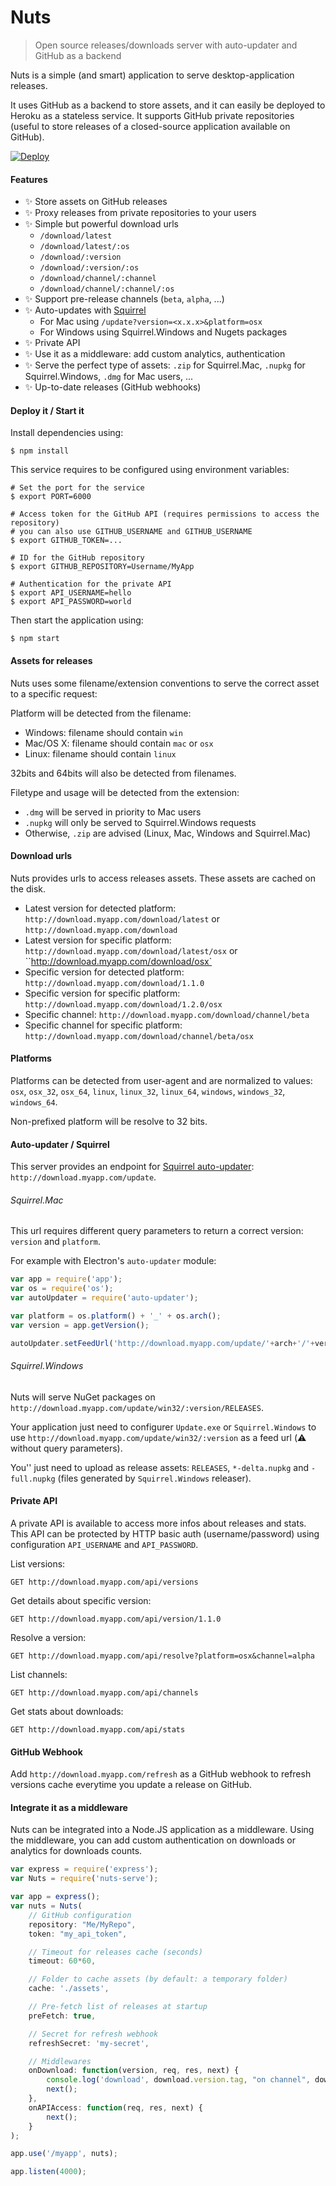 # Nuts

> Open source releases/downloads server with auto-updater and GitHub as a backend

Nuts is a simple (and smart) application to serve desktop-application releases.

It uses GitHub as a backend to store assets, and it can easily be deployed to Heroku as a stateless service. It supports GitHub private repositories (useful to store releases of a closed-source application available on GitHub).

[![Deploy](https://www.herokucdn.com/deploy/button.png)](https://heroku.com/deploy)

#### Features

- :sparkles: Store assets on GitHub releases
- :sparkles: Proxy releases from private repositories to your users
- :sparkles: Simple but powerful download urls
    - `/download/latest`
    - `/download/latest/:os`
    - `/download/:version`
    - `/download/:version/:os`
    - `/download/channel/:channel`
    - `/download/channel/:channel/:os`
- :sparkles: Support pre-release channels (`beta`, `alpha`, ...)
- :sparkles: Auto-updates with [Squirrel](https://github.com/Squirrel)
    - For Mac using `/update?version=<x.x.x>&platform=osx`
    - For Windows using Squirrel.Windows and Nugets packages
- :sparkles: Private API
- :sparkles: Use it as a middleware: add custom analytics, authentication
- :sparkles: Serve the perfect type of assets: `.zip` for Squirrel.Mac, `.nupkg` for Squirrel.Windows, `.dmg` for Mac users, ...
- :sparkles: Up-to-date releases (GitHub webhooks)

#### Deploy it / Start it

Install dependencies using:

```
$ npm install
```

This service requires to be configured using environment variables:

```
# Set the port for the service
$ export PORT=6000

# Access token for the GitHub API (requires permissions to access the repository)
# you can also use GITHUB_USERNAME and GITHUB_USERNAME
$ export GITHUB_TOKEN=...

# ID for the GitHub repository
$ export GITHUB_REPOSITORY=Username/MyApp

# Authentication for the private API
$ export API_USERNAME=hello
$ export API_PASSWORD=world
```

Then start the application using:

```
$ npm start
```

#### Assets for releases

Nuts uses some filename/extension conventions to serve the correct asset to a specific request:

Platform will be detected from the filename:

- Windows: filename should contain `win`
- Mac/OS X: filename should contain `mac` or `osx`
- Linux: filename should contain `linux`

32bits and 64bits will also be detected from filenames.

Filetype and usage will be detected from the extension:

- `.dmg` will be served in priority to Mac users
- `.nupkg` will only be served to Squirrel.Windows requests
- Otherwise, `.zip` are advised (Linux, Mac, Windows and Squirrel.Mac)

#### Download urls

Nuts provides urls to access releases assets. These assets are cached on the disk.

* Latest version for detected platform: `http://download.myapp.com/download/latest` or `http://download.myapp.com/download`
* Latest version for specific platform: `http://download.myapp.com/download/latest/osx` or ``http://download.myapp.com/download/osx`
* Specific version for detected platform: `http://download.myapp.com/download/1.1.0`
* Specific version for specific platform: `http://download.myapp.com/download/1.2.0/osx`
* Specific channel: `http://download.myapp.com/download/channel/beta`
* Specific channel for specific platform: `http://download.myapp.com/download/channel/beta/osx`

#### Platforms

Platforms can be detected from user-agent and are normalized to values: `osx`, `osx_32`, `osx_64`, `linux`, `linux_32`, `linux_64`, `windows`, `windows_32`, `windows_64`.

Non-prefixed platform will be resolve to 32 bits.

#### Auto-updater / Squirrel

This server provides an endpoint for [Squirrel auto-updater](https://github.com/atom/electron/blob/master/docs/api/auto-updater.md): `http://download.myapp.com/update`.

###### Squirrel.Mac

This url requires different query parameters to return a correct version: `version` and `platform`.

For example with Electron's `auto-updater` module:

```js
var app = require('app');
var os = require('os');
var autoUpdater = require('auto-updater');

var platform = os.platform() + '_' + os.arch();
var version = app.getVersion();

autoUpdater.setFeedUrl('http://download.myapp.com/update/'+arch+'/'+version);
```

###### Squirrel.Windows

Nuts will serve NuGet packages on `http://download.myapp.com/update/win32/:version/RELEASES`.

Your application just need to configurer `Update.exe` or `Squirrel.Windows` to use `http://download.myapp.com/update/win32/:version` as a feed url (:warning: without query parameters).

You'' just need to upload as release assets: `RELEASES`, `*-delta.nupkg` and `-full.nupkg` (files generated by `Squirrel.Windows` releaser).

#### Private API

A private API is available to access more infos about releases and stats. This API can be protected by HTTP basic auth (username/password) using configuration `API_USERNAME` and `API_PASSWORD`.

List versions:

```
GET http://download.myapp.com/api/versions
```

Get details about specific version:

```
GET http://download.myapp.com/api/version/1.1.0
```

Resolve a version:

```
GET http://download.myapp.com/api/resolve?platform=osx&channel=alpha
```

List channels:

```
GET http://download.myapp.com/api/channels
```

Get stats about downloads:

```
GET http://download.myapp.com/api/stats
```

#### GitHub Webhook

Add `http://download.myapp.com/refresh` as a GitHub webhook to refresh versions cache everytime you update a release on GitHub.

#### Integrate it as a middleware

Nuts can be integrated into a Node.JS application as a middleware. Using the middleware, you can add custom authentication on downloads or analytics for downloads counts.

```js
var express = require('express');
var Nuts = require('nuts-serve');

var app = express();
var nuts = Nuts(
    // GitHub configuration
    repository: "Me/MyRepo",
    token: "my_api_token",

    // Timeout for releases cache (seconds)
    timeout: 60*60,

    // Folder to cache assets (by default: a temporary folder)
    cache: './assets',

    // Pre-fetch list of releases at startup
    preFetch: true,

    // Secret for refresh webhook
    refreshSecret: 'my-secret',

    // Middlewares
    onDownload: function(version, req, res, next) {
        console.log('download', download.version.tag, "on channel", download.version.channel, "for", download.platform.type);
        next();
    },
    onAPIAccess: function(req, res, next) {
        next();
    }
);

app.use('/myapp', nuts);

app.listen(4000);
```

